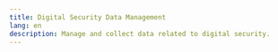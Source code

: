 ```yaml
---
title: Digital Security Data Management
lang: en
description: Manage and collect data related to digital security.
---
```

